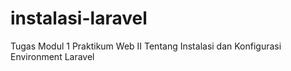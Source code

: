 # instalasi-laravel
Tugas Modul 1 Praktikum Web II Tentang  Instalasi dan Konfigurasi Environment Laravel
